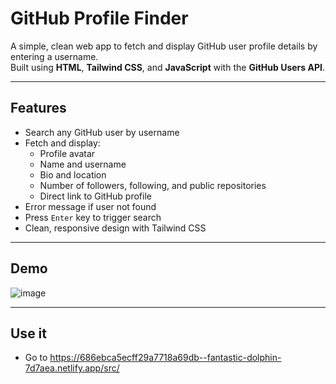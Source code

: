 # GitHub Profile Finder

A simple, clean web app to fetch and display GitHub user profile details by entering a username.  
Built using **HTML**, **Tailwind CSS**, and **JavaScript** with the **GitHub Users API**.

---

## Features

- Search any GitHub user by username
- Fetch and display:
  - Profile avatar
  - Name and username
  - Bio and location
  - Number of followers, following, and public repositories
  - Direct link to GitHub profile
- Error message if user not found
- Press `Enter` key to trigger search
- Clean, responsive design with Tailwind CSS

---

## Demo 
![image](https://github.com/user-attachments/assets/e4516019-7aff-4e9f-9f95-ab438f499081)

---
## Use it
- Go to https://686ebca5ecff29a7718a69db--fantastic-dolphin-7d7aea.netlify.app/src/

